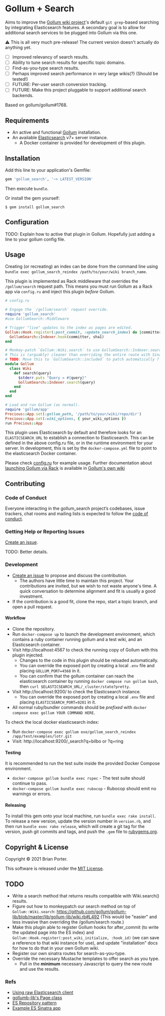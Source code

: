 # Gollum + Search

Aims to improve the [Gollum wiki project](https://github.com/gollum/gollum)'s default `git grep`-based searching by integrating Elasticsearch features. A secondary goal is to allow for additional search services to be plugged into Gollum via this one.

:warning: This is all very much pre-release! The current version doesn't actually do anything yet.

* [ ] Improved relevancy of search results.
* [ ] Ability to tune search results for specific topic domains.
* [ ] Find-as-you-type search results.
* [ ] Perhaps improved search performance in very large wikis(?) (Should be tested!)
* [ ] FUTURE: Per-user search conversion tracking.
* [ ] FUTURE: Make this project pluggable to support additional search backends.

Based on gollum/gollum#1768.


## Requirements

* An active and functional [Gollum](https://github.com/gollum/gollum#installation) installation.
* An available [Elasticsearch](https://www.elastic.co/guide/en/elasticsearch/reference/current/install-elasticsearch.html) v7+ server instance.
  * A Docker container is provided for development of this plugin.


## Installation

Add this line to your application's Gemfile:

```ruby
gem 'gollum_search', '~> LATEST_VERSION'
```

Then execute `bundle`.

Or install the gem yourself:

```shell
$ gem install gollum_search
```


## Configuration

TODO: Explain how to active that plugin in Gollum. Hopefully just adding a line to your gollum config file.


## Usage

Creating (or recreating) an index can be done from the command line using `bundle exec gollum_search_reindex /path/to/your/wiki branch_name`.

This plugin is implemented as Rack middleware that overrides the `/gollum/search` request path. This means you must run Gollum as a Rack app via `config.ru` and inject this plugin _before_ Gollum.

```ruby
# config.ru

# Engage the `/gollum/search` request override.
require 'gollum_search'
#use GollumSearch::Middleware

# Trigger "live" updates to the index as pages are edited.
Gollum::Hook.register(:post_commit, :update_search_index) do |committer, sha1|
  GollumSearch::Indexer.hook(committer, sha1)
end

# Monkey-patch `Gollum::Wiki.search` to use GollumSearch::Indexer.search instead.
# This is (arguably) cleaner than overriding the entire route with Sinatra middleware.
# TODO: Move this to `GollumSearch::included` to patch automatically ?
module Gollum
  class Wiki
    def search(query)
      $stderr.puts "Query = #{query}"
      GollumSearch::Indexer.search(query)
    end
  end
end

# Load and run Gollum (as normal).
require 'gollum/app'
Precious::App.set(:gollum_path, '/path/to/your/wiki/repo/dir')
Precious::App.set(:wiki_options, { your_wiki_options })
run Precious::App
```

This plugin uses Elasticsearch by default and therefore looks for an `ELASTICSEARCH_URL` to establish a connection to Elasticsearch. This can be defined in the above config.ru file, or in the runtime environment for your server. In development, this is set by the `docker-compose.yml` file to point to the elasticsearch Docker container.

Please check [config.ru](config.ru) for example usage. Further documentation about [launching Gollum via Rack](https://github.com/gollum/gollum/wiki/Gollum-via-Rack) is available in [Gollum's own wiki](https://github.com/gollum/gollum/wiki/)



## Contributing

### Code of Conduct

Everyone interacting in the gollum_search project’s codebases, issue trackers, chat rooms and mailing lists is expected to follow the [code of conduct](https://github.com/beporter/gollum_search/blob/master/CODE_OF_CONDUCT.md).


### Getting Help or Reporting Issues

[Create an issue](https://github.com/beporter/gollum_search/issues).

TODO: Better details.


### Development

* [Create an issue](https://github.com/beporter/gollum_search/issues) to propose and discuss the contribution.
  * The authors have little time to maintain this project. Your contributions are invited, but we wish to not waste anyone's time. A quick conversation to determine alignment and fit is usually a good investment.
* If the contribution is a good fit, clone the repo, start a topic branch, and open a pull request.

#### Workflow

* Clone the repository.
* Run `docker-compose up` to launch the development environment, which contains a ruby container running gollum and a test wiki, and an Elasticsearch container.
* Visit http://localhost:4567 to check the running copy of Gollum with this plugin injected.
  * Changes to the code in this plugin should be reloaded automatically.
  * You can override the exposed port by creating a local `.env` file and placing `GOLLUM_PORT=4568` in it.
  * You can confirm that the gollum container can reach the elasticsearch container by running `docker compose run gollum bash`, then `curl $ELASTICSEARCH_URL/_cluster/state?pretty`.
* Visit http://localhost:9200/ to check the Elasticsearch instance.
  * You can override the exposed port by creating a local `.env` file and placing `ELASTICSEARCH_PORT=9201` in it.
* All normal ruby/bundler commands should be _prefixed_ with `docker compose exec gollum YOUR COMMAND HERE`.

To check the local docker elasticsearch index:

* Run `docker-compose exec gollum exe/gollum_search_reindex /app/test/examples/lotr.git`
* Visit: http://localhost:9200/_search?q=bilbo or ?q=ring


#### Testing

It is recommended to run the test suite inside the provided Docker Compose environment.

* `docker-compose gollum bundle exec rspec` - The test suite should continue to pass.
* `docker-compose gollum bundle exec rubocop` - Rubocop should emit no warnings or errors.


#### Releasing

To install this gem onto your local machine, run `bundle exec rake install`. To release a new version, update the version number in `version.rb`, and then run `bundle exec rake release`, which will create a git tag for the version, push git commits and tags, and push the `.gem` file to [rubygems.org](https://rubygems.org).


## Copyright & License

Copyright &copy; 2021 Brian Porter.

This software is released under the [MIT License](LICENSE).


## TODO

- Write a search method that returns results compatible with Wiki.search() results.
- Figure out how to monkeypatch our search method on top of `Gollum::Wiki.search`: https://github.com/gollum/gollum-lib/blob/master/lib/gollum-lib/wiki.rb#L492 (This would be "easier" and less invasive than overriding the /gollum/search route.)
- Make this plugin able to register Gollum hooks for after_commit (to write the updated page into the ES index) and `Gollum::Hook.register(:post_wiki_initialize, :hook_id)` (we can save a reference to that wiki instance for use), and update "installation" docs for how to do that in your own Gollum wiki.
- Register our own sinatra routes for search-as-you-type.
- Override the necessary Mustache templates to offer search as you type.
  - Pull in the **minimum** necessary Javascript to query the new route and use the results.

### Refs
- [Using raw Elasticsearch client](https://rubydoc.info/gems/elasticsearch-api)
- [gollumb-lib's Page class](https://github.com/gollum/gollum-lib/blob/master/lib/gollum-lib/page.rb)
- [ES Repository pattern](https://github.com/elastic/elasticsearch-rails/tree/main/elasticsearch-persistence#the-repository-pattern)
- [Example ES Sinatra app](https://github.com/elastic/elasticsearch-rails/blob/main/elasticsearch-persistence/examples/notes/application.rb)
